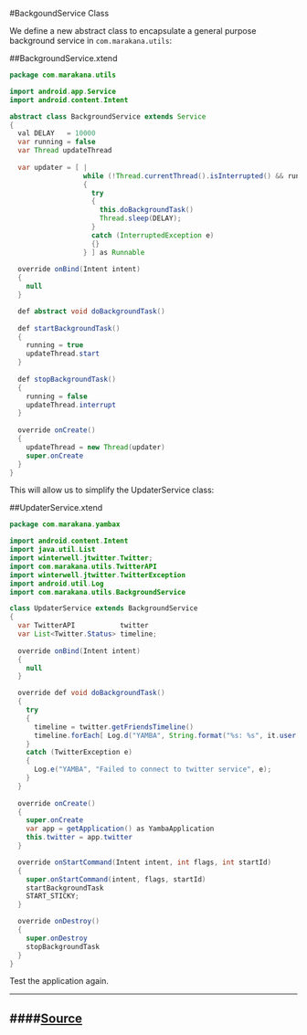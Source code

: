 #BackgoundService Class

We define a new abstract class to encapsulate a general purpose background service in `com.marakana.utils`:

##BackgroundService.xtend

~~~java
package com.marakana.utils

import android.app.Service
import android.content.Intent

abstract class BackgroundService extends Service
{
  val DELAY   = 10000
  var running = false 
  var Thread updateThread
  
  var updater = [ | 
                  while (!Thread.currentThread().isInterrupted() && running)
                  {
                    try
                    {
                      this.doBackgroundTask()
                      Thread.sleep(DELAY);
                    }
                    catch (InterruptedException e)
                    {}
                  } ] as Runnable
  
  override onBind(Intent intent)
  {
    null
  } 

  def abstract void doBackgroundTask()
  
  def startBackgroundTask()
  {
    running = true
    updateThread.start
  }
  
  def stopBackgroundTask()
  {
    running = false
    updateThread.interrupt
  }
  
  override onCreate()
  {
    updateThread = new Thread(updater)
    super.onCreate
  }
}
~~~

This will allow us to simplify the UpdaterService class:

##UpdaterService.xtend

~~~java
package com.marakana.yambax

import android.content.Intent
import java.util.List
import winterwell.jtwitter.Twitter;
import com.marakana.utils.TwitterAPI
import winterwell.jtwitter.TwitterException
import android.util.Log
import com.marakana.utils.BackgroundService

class UpdaterService extends BackgroundService
{
  var TwitterAPI           twitter
  var List<Twitter.Status> timeline;
  
  override onBind(Intent intent)
  {
    null
  } 

  override def void doBackgroundTask()
  {
    try
    {
      timeline = twitter.getFriendsTimeline()
      timeline.forEach[ Log.d("YAMBA", String.format("%s: %s", it.user.name, it.text))]
    }
    catch (TwitterException e)
    {
      Log.e("YAMBA", "Failed to connect to twitter service", e); 
    }
  }
  
  override onCreate()
  {
    super.onCreate
    var app = getApplication() as YambaApplication
    this.twitter = app.twitter
  }

  override onStartCommand(Intent intent, int flags, int startId)
  {
    super.onStartCommand(intent, flags, startId)
    startBackgroundTask
    START_STICKY;
  }

  override onDestroy()
  {
    super.onDestroy
    stopBackgroundTask
  }
}
~~~

Test the application again.

---
####[Source](https://github.com/edeleastar/yambax/commit/b63666909763a3718aa559562d67acc58496bd7f)
---


